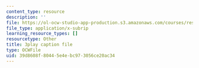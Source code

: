 ```yaml
---
content_type: resource
description: ''
file: https://ol-ocw-studio-app-production.s3.amazonaws.com/courses/res-18-009-learn-differential-equations-up-close-with-gilbert-strang-and-cleve-moler-fall-2015/39d8608f80445e4ebc973056ce20ac34_n98ilenWoak.vtt
file_type: application/x-subrip
learning_resource_types: []
resourcetype: Other
title: 3play caption file
type: OCWFile
uid: 39d8608f-8044-5e4e-bc97-3056ce20ac34
---
```

